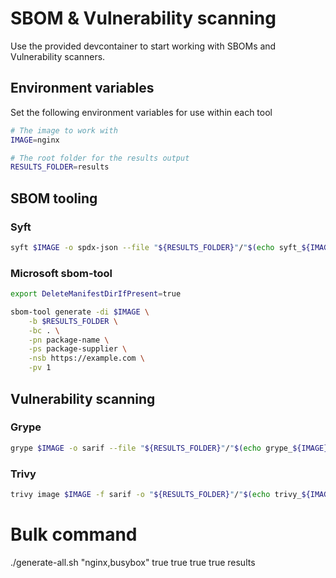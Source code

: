 # SBOM & Vulnerability scanning

Use the provided devcontainer to start working with SBOMs and Vulnerability scanners.

## Environment variables

Set the following environment variables for use within each tool

```bash
# The image to work with
IMAGE=nginx

# The root folder for the results output
RESULTS_FOLDER=results
```

## SBOM tooling

### Syft

```bash
syft $IMAGE -o spdx-json --file "${RESULTS_FOLDER}"/"$(echo syft_${IMAGE}.json | sed 's/://g;s/\///g;s/@//g')"
```

### Microsoft sbom-tool

```bash
export DeleteManifestDirIfPresent=true

sbom-tool generate -di $IMAGE \
    -b $RESULTS_FOLDER \
    -bc . \
    -pn package-name \
    -ps package-supplier \
    -nsb https://example.com \
    -pv 1
```

## Vulnerability scanning

### Grype

```bash
grype $IMAGE -o sarif --file "${RESULTS_FOLDER}"/"$(echo grype_${IMAGE}.json | sed 's/://g;s/\///g;s/@//g')"
```

### Trivy

```bash
trivy image $IMAGE -f sarif -o "${RESULTS_FOLDER}"/"$(echo trivy_${IMAGE}.json | sed 's/://g;s/\///g;s/@//g')"
```

# Bulk command
./generate-all.sh "nginx,busybox" true true true true results